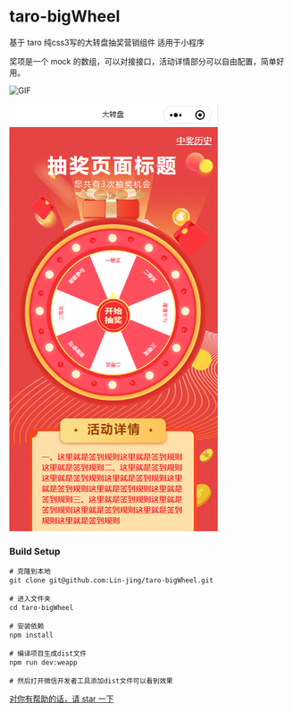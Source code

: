 # taro-bigWheel

基于 taro   纯css3写的大转盘抽奖营销组件 适用于小程序

奖项是一个 mock 的数组，可以对接接口，活动详情部分可以自由配置，简单好用。

![GIF](./src/static/GIF.gif)

![](./src/static/show1.png)

### Build Setup

```
# 克隆到本地
git clone git@github.com:Lin-jing/taro-bigWheel.git

# 进入文件夹
cd taro-bigWheel

# 安装依赖
npm install

# 编译项目生成dist文件
npm run dev:weapp

# 然后打开微信开发者工具添加dist文件可以看到效果
```

<u>对你有帮助的话，请 star 一下</u>
